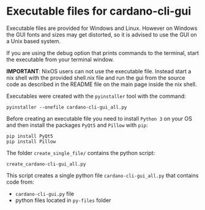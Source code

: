 # Executable files for cardano-cli-gui
Executable files are provided for Windows and Linux. However on
Windows the GUI fonts and sizes may get distorted, so it is advised to use
the GUI on a Unix based system. 

If you are using the debug option that prints commands to the terminal,
start the executable from your terminal window.

**IMPORTANT**: NixOS users can not use the executable file. Instead start
a nix shell with the provided shell.nix file and run the gui from the source 
code as described in the README file on the main page inside the nix shell.

Executables were created with the `pyinstaller` tool with the command:
```console
pyinstaller --onefile cardano-cli-gui_all.py
```

Before creating an executable file you need to install `Python 3` on your
OS and then install the packages `PyQt5` and `Pillow` with `pip`:
```console
pip install PyQt5
pip install Pillow
```

The folder `create_single_file/` contains the python script:
```console
create_cardano-cli-gui_all.py
``` 

This script creates a single python file `cardano-cli-gui_all.py`
that contains code from: 
- `cardano-cli-gui.py` file 
- python files located in `py-files` folder 
